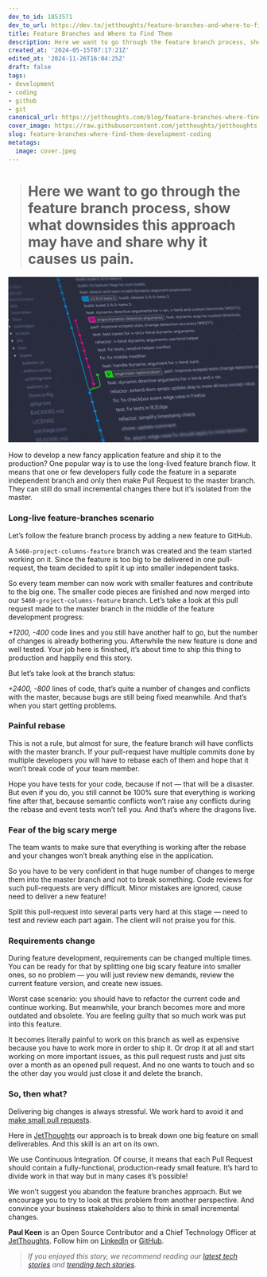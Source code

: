 ```yaml
---
dev_to_id: 1853571
dev_to_url: https://dev.to/jetthoughts/feature-branches-and-where-to-find-them-46a7
title: Feature Branches and Where to Find Them
description: Here we want to go through the feature branch process, show what downsides this approach...
created_at: '2024-05-15T07:17:21Z'
edited_at: '2024-11-26T16:04:25Z'
draft: false
tags:
- development
- coding
- github
- git
canonical_url: https://jetthoughts.com/blog/feature-branches-where-find-them-development-coding/
cover_image: https://raw.githubusercontent.com/jetthoughts/jetthoughts.github.io/master/content/blog/feature-branches-where-find-them-development-coding/cover.jpeg
slug: feature-branches-where-find-them-development-coding
metatags:
  image: cover.jpeg
---
```

> # Here we want to go through the feature branch process, show what downsides this approach may have and share why it causes us pain.

![Photo by [Yancy Min](https://unsplash.com/@yancymin?utm_source=medium&utm_medium=referral) on [Unsplash](https://unsplash.com?utm_source=medium&utm_medium=referral)](file_0.jpeg)

How to develop a new fancy application feature and ship it to the production? One popular way is to use the long-lived feature branch flow. It means that one or few developers fully code the feature in a separate independent branch and only then make Pull Request to the master branch. They can still do small incremental changes there but it’s isolated from the master.

### Long-live feature-branches scenario

Let’s follow the feature branch process by adding a new feature to GitHub.

A `5460-project-columns-feature` branch was created and the team started working on it. Since the feature is too big to be delivered in one pull-request, the team decided to split it up into smaller independent tasks.

So every team member can now work with smaller features and contribute to the big one. The smaller code pieces are finished and now merged into our `5460-project-columns-feature` branch. Let’s take a look at this pull request made to the master branch in the middle of the feature development progress:

*+1200, -400* code lines and you still have another half to go, but the number of changes is already bothering you. Afterwhile the new feature is done and well tested. Your job here is finished, it’s about time to ship this thing to production and happily end this story.

But let’s take look at the branch status:

*+2400, -800* lines of code, that’s quite a number of changes and conflicts with the master, because bugs are still being fixed meanwhile. And that’s when you start getting problems.

### Painful rebase

This is not a rule, but almost for sure, the feature branch will have conflicts with the master branch. If your pull-request have multiple commits done by multiple developers you will have to rebase each of them and hope that it won’t break code of your team member.

Hope you have tests for your code, because if not — that will be a disaster. But even if you do, you still cannot be 100% sure that everything is working fine after that, because semantic conflicts won’t raise any conflicts during the rebase and event tests won’t tell you. And that’s where the dragons live.

### Fear of the big scary merge

The team wants to make sure that everything is working after the rebase and your changes won’t break anything else in the application.

So you have to be very confident in that huge number of changes to merge them into the master branch and not to break something. Code reviews for such pull-requests are very difficult. Minor mistakes are ignored, cause need to deliver a new feature!

Split this pull-request into several parts very hard at this stage — need to test and review each part again. The client will not praise you for this.

### Requirements change

During feature development, requirements can be changed multiple times. You can be ready for that by splitting one big scary feature into smaller ones, so no problem — you will just review new demands, review the current feature version, and create new issues.

Worst case scenario: you should have to refactor the current code and continue working. But meanwhile, your branch becomes more and more outdated and obsolete. You are feeling guilty that so much work was put into this feature.

It becomes literally painful to work on this branch as well as expensive because you have to work more in order to ship it. Or drop it at all and start working on more important issues, as this pull request rusts and just sits over a month as an opened pull request. And no one wants to touch and so the other day you would just close it and delete the branch.

### So, then what?

Delivering big changes is always stressful. We work hard to avoid it and [make small pull requests](https://opensource.com/article/18/6/anatomy-perfect-pull-request).

Here in [JetThoughts](https://www.jetthoughts.com/) our approach is to break down one big feature on small deliverables. And this skill is an art on its own.

We use Continuous Integration. Of course, it means that each Pull Request should contain a fully-functional, production-ready small feature. It’s hard to divide work in that way but in many cases it’s possible!

We won’t suggest you abandon the feature branches approach. But we encourage you to try to look at this problem from another perspective. And convince your business stakeholders also to think in small incremental changes.

**Paul Keen** is an Open Source Contributor and a Chief Technology Officer at [JetThoughts](https://www.jetthoughts.com). Follow him on [LinkedIn](https://www.linkedin.com/in/paul-keen/) or [GitHub](https://github.com/pftg).
>  *If you enjoyed this story, we recommend reading our [latest tech stories](https://jtway.co/latest) and [trending tech stories](https://jtway.co/trending).*
